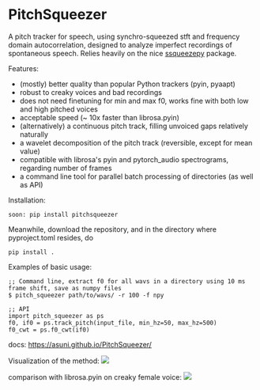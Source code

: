 # PitchSqueezer
A pitch tracker for speech, using synchro-squeezed stft and frequency domain autocorrelation, designed to analyze imperfect recordings of spontaneous speech.
Relies heavily on the nice [ssqueezepy](https://github.com/OverLordGoldDragon/ssqueezepy/tree/master/ssqueezepy]) package.


Features:
* (mostly) better quality than popular Python trackers (pyin, pyaapt) 
* robust to creaky voices and bad recordings
* does not need finetuning for min and max f0, works fine with both low and high pitched voices
* acceptable speed (~ 10x faster than librosa.pyin)
* (alternatively) a continuous pitch track, filling unvoiced gaps relatively naturally
* a wavelet decomposition of the pitch track (reversible, except for mean value) 
* compatible with librosa's pyin and pytorch_audio spectrograms, regarding number of frames
* a command line tool for parallel batch processing of directories (as well as API)

Installation: 
```
soon: pip install pitchsqueezer
```
Meanwhile, download the repository, and in the directory where pyproject.toml resides, do
```
pip install .
```

Examples of basic usage:
```
;; Command line, extract f0 for all wavs in a directory using 10 ms frame shift, save as numpy files
$ pitch_squeezer path/to/wavs/ -r 100 -f npy

;; API
import pitch_squeezer as ps
f0, if0 = ps.track_pitch(input_file, min_hz=50, max_hz=500)
f0_cwt = ps.f0_cwt(if0)
```
docs: https://asuni.github.io/PitchSqueezer/

Visualization of the method: <img src="images/Figure_1.png">



 comparison with librosa.pyin on creaky female voice: <img src="images/squeezer_vs_pyin.png">
